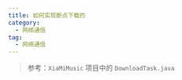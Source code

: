 ```yaml
---
title: 如何实现断点下载的
category: 
  - 网络通信
tag:
  - 网络通信
---
```


> 参考：`XiaMiMusic` 项目中的 `DownloadTask.java`